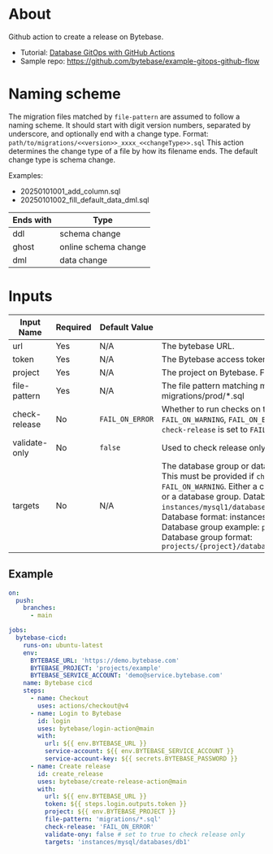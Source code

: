 # About

Github action to create a release on Bytebase.

- Tutorial:
  [Database GitOps with GitHub Actions](https://www.bytebase.com/docs/tutorials/gitops-github-workflow/)
- Sample repo: https://github.com/bytebase/example-gitops-github-flow

# Naming scheme

The migration files matched by `file-pattern` are assumed to follow a naming
scheme. It should start with digit version numbers, separated by underscore, and
optionally end with a change type. Format:
`path/to/migrations/<<version>>_xxxx_<<changeType>>.sql` This action determines
the change type of a file by how its filename ends. The default change type is
schema change.

Examples:

- 20250101001_add_column.sql
- 20250101002_fill_default_data_dml.sql

| Ends with | Type                 |
| --------- | -------------------- |
| ddl       | schema change        |
| ghost     | online schema change |
| dml       | data change          |

# Inputs

| Input Name    | Required | Default Value   | Description                                                                                                                                                                                                                                                                                                                                                                                                                                                                                                        | Type    |
| ------------- | -------- | --------------- | ------------------------------------------------------------------------------------------------------------------------------------------------------------------------------------------------------------------------------------------------------------------------------------------------------------------------------------------------------------------------------------------------------------------------------------------------------------------------------------------------------------------ | ------- |
| url           | Yes      | N/A             | The bytebase URL.                                                                                                                                                                                                                                                                                                                                                                                                                                                                                                  | String  |
| token         | Yes      | N/A             | The Bytebase access token.                                                                                                                                                                                                                                                                                                                                                                                                                                                                                         | String  |
| project       | Yes      | N/A             | The project on Bytebase. Format: projects/{project}                                                                                                                                                                                                                                                                                                                                                                                                                                                                | String  |
| file-pattern  | Yes      | N/A             | The file pattern matching migration files. Example: migrations/prod/\*.sql                                                                                                                                                                                                                                                                                                                                                                                                                                         | String  |
| check-release | No       | `FAIL_ON_ERROR` | Whether to run checks on the release Valid values are: `SKIP`, `FAIL_ON_WARNING`, `FAIL_ON_ERROR`. `targets` must be provided if `check-release` is set to `FAIL_ON_ERROR` or `FAIL_ON_WARNING`.                                                                                                                                                                                                                                                                                                                   | String  |
| validate-only | No       | `false`         | Used to check release only. Won't create the release.                                                                                                                                                                                                                                                                                                                                                                                                                                                              | Boolean |
| targets       | No       | N/A             | The database group or databases to check the release against. This must be provided if `check-release` is set to `FAIL_ON_ERROR` or `FAIL_ON_WARNING`. Either a comma separated list of the databases or a database group. Databases example: `instances/mysql1/databases/db1,instances/mysql1/databases/db2`. Database format: instances/{instance}/databases/{database} Database group example: `projects/exa/databaseGroups/mygroup` Database group format: `projects/{project}/databaseGroups/{databaseGroup}` | String  |

## Example

```yaml
on:
  push:
    branches:
      - main

jobs:
  bytebase-cicd:
    runs-on: ubuntu-latest
    env:
      BYTEBASE_URL: 'https://demo.bytebase.com'
      BYTEBASE_PROJECT: 'projects/example'
      BYTEBASE_SERVICE_ACCOUNT: 'demo@service.bytebase.com'
    name: Bytebase cicd
    steps:
      - name: Checkout
        uses: actions/checkout@v4
      - name: Login to Bytebase
        id: login
        uses: bytebase/login-action@main
        with:
          url: ${{ env.BYTEBASE_URL }}
          service-account: ${{ env.BYTEBASE_SERVICE_ACCOUNT }}
          service-account-key: ${{ secrets.BYTEBASE_PASSWORD }}
      - name: Create release
        id: create_release
        uses: bytebase/create-release-action@main
        with:
          url: ${{ env.BYTEBASE_URL }}
          token: ${{ steps.login.outputs.token }}
          project: ${{ env.BYTEBASE_PROJECT }}
          file-pattern: 'migrations/*.sql'
          check-release: 'FAIL_ON_ERROR'
          validate-ony: false # set to true to check release only
          targets: 'instances/mysql/databases/db1'
```

